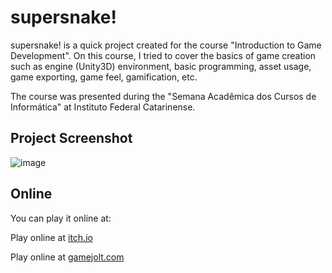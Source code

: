 supersnake!
===================

supersnake! is a quick project created for the course "Introduction to Game Development". On this course, I tried to cover the basics of game creation such as engine (Unity3D) environment, basic programming, asset usage, game exporting, game feel, gamification, etc.

The course was presented during the "Semana Acadêmica dos Cursos de Informática" at Instituto Federal Catarinense.


Project Screenshot
-------------

![image](http://i.imgur.com/U88oaHN.png)


Online
-------------

You can play it online at:

Play online at [itch.io](https://dreamroadproductions.itch.io/supersnake)

Play online at [gamejolt.com](http://gamejolt.com/dashboard/games/196406)
